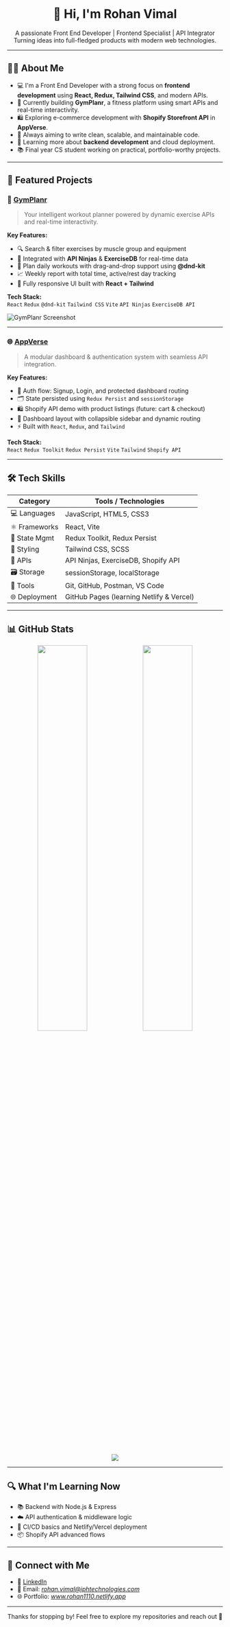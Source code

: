 <h1 align="center">👋 Hi, I'm Rohan Vimal</h1>
<p align="center">
  A passionate Front End Developer | Frontend Specialist | API Integrator<br />
  Turning ideas into full-fledged products with modern web technologies.
</p>

---

## 🧑‍💻 About Me

- 💻 I'm a Front End Developer with a strong focus on **frontend development** using **React, Redux, Tailwind CSS**, and modern APIs.
- 🚀 Currently building **GymPlanr**, a fitness platform using smart APIs and real-time interactivity.
- 🛍️ Exploring e-commerce development with **Shopify Storefront API** in **AppVerse**.
- 🎯 Always aiming to write clean, scalable, and maintainable code.
- 🌱 Learning more about **backend development** and cloud deployment.
- 📚 Final year CS student working on practical, portfolio-worthy projects.

---

## 🧩 Featured Projects

### 💪 [GymPlanr](https://github.com/rohan-vimal-iphtech/GymPlanr)

> Your intelligent workout planner powered by dynamic exercise APIs and real-time interactivity.

**Key Features:**
- 🔍 Search & filter exercises by muscle group and equipment
- 🧠 Integrated with **API Ninjas** & **ExerciseDB** for real-time data
- 📅 Plan daily workouts with drag-and-drop support using **@dnd-kit**
- 📈 Weekly report with total time, active/rest day tracking
- 📱 Fully responsive UI built with **React + Tailwind**

**Tech Stack:**  
`React` `Redux` `@dnd-kit` `Tailwind CSS` `Vite` `API Ninjas` `ExerciseDB API`

![GymPlanr Screenshot](https://raw.githubusercontent.com/rohan-vimal-iphtech/GymPlanr/main/assets/screenshot.png) <!-- Replace this with your actual image path -->

---

### 🌐 [AppVerse](https://github.com/rohan-vimal-iphtech/AppVerse)

> A modular dashboard & authentication system with seamless API integration.

**Key Features:**
- 🔐 Auth flow: Signup, Login, and protected dashboard routing
- 🗂️ State persisted using `Redux Persist` and `sessionStorage`
- 🛍️ Shopify API demo with product listings (future: cart & checkout)
- 📁 Dashboard layout with collapsible sidebar and dynamic routing
- ⚡ Built with `React`, `Redux`, and `Tailwind`

**Tech Stack:**  
`React` `Redux Toolkit` `Redux Persist` `Vite` `Tailwind` `Shopify API`

---

## 🛠 Tech Skills

| Category        | Tools / Technologies |
|-----------------|----------------------|
| 💻 Languages     | JavaScript, HTML5, CSS3 |
| ⚛️ Frameworks    | React, Vite |
| 🧠 State Mgmt    | Redux Toolkit, Redux Persist |
| 🎨 Styling       | Tailwind CSS, SCSS |
| 📡 APIs          | API Ninjas, ExerciseDB, Shopify API |
| 🗃️ Storage       | sessionStorage, localStorage |
| 🎯 Tools         | Git, GitHub, Postman, VS Code |
| 🌐 Deployment    | GitHub Pages (learning Netlify & Vercel) |

---

## 📊 GitHub Stats

<p align="center">
  <img src="https://github-readme-stats.vercel.app/api?username=rohan-vimal-iphtech&show_icons=true&theme=tokyonight&hide_border=true" width="48%" />
  <img src="https://streak-stats.demolab.com?user=rohan-vimal-iphtech&theme=tokyonight&hide_border=true" width="48%" />
</p>

<p align="center">
  <img src="https://github-readme-activity-graph.vercel.app/graph?username=rohan-vimal-iphtech&theme=react-dark&hide_border=true" />
</p>

---

## 🔍 What I'm Learning Now

- 📚 Backend with Node.js & Express
- ☁️ API authentication & middleware logic
- 🚀 CI/CD basics and Netlify/Vercel deployment
- 📦 Shopify API advanced flows

---

## 🤝 Connect with Me

- 🔗 [LinkedIn](https://www.linkedin.com/in/rohanvimal) 
- 💌 Email: *rohan.vimal@iphtechnologies.com*
- 🌐 Portfolio: *www.rohan1110.netlify.app*

---

<p align="center">
  Thanks for stopping by! Feel free to explore my repositories and reach out 🤝
</p>

